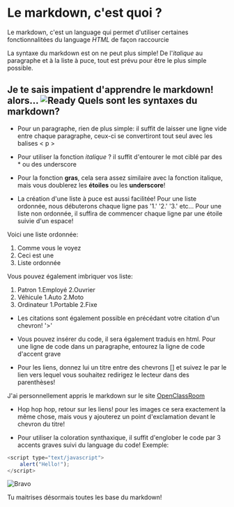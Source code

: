Le markdown, c'est quoi ?
=========================

Le markdown, c'est un language qui permet d'utiliser certaines fonctionnalitées du language *HTML* de façon raccourcie

 
La syntaxe du markdown est on ne peut plus simple! De l'*italique* au paragraphe et à la liste à puce, tout est prévu pour être le plus simple possible.

Je te sais impatient d'apprendre le markdown! alors... 
![Ready](https://miro.medium.com/max/1023/1*BvzIETK3iuUmcB57rqPTMQ.jpeg)
Quels sont les syntaxes du markdown?
-------------------------------------

* Pour un paragraphe, rien de plus simple: il suffit de laisser une ligne vide entre chaque paragraphe, ceux-ci se convertiront tout seul avec les balises < p >
    

* Pour utiliser la fonction *italique* ? il suffit d'entourer le mot ciblé par des * ou des underscore

* Pour la fonction **gras**, cela sera assez similaire avec la fonction italique, mais vous doublerez les **étoiles** ou les __underscore__!

* La création d'une liste à puce est aussi facilitée! Pour une liste ordonnée, nous débuterons chaque ligne pas '1.' '2.' '3.' etc... Pour une liste non ordonnée, il suffira de commencer chaque ligne par une étoile suivie d'un espace!

Voici une liste ordonnée:

1. Comme vous le voyez
2. Ceci est une 
3. Liste ordonnée

Vous pouvez également imbriquer vos liste: 

1. Patron
    1.Employé
    2.Ouvrier
2. Véhicule
    1.Auto
    2.Moto
3. Ordinateur
    1.Portable
    2.Fixe
    

* Les citations sont également possible en précédant votre citation d'un chevron! '>'

* Vous pouvez insérer du code, il sera également traduis en html. Pour une ligne de code dans un paragraphe, entourez la ligne de code d'accent grave

* Pour les liens, donnez lui un titre entre des chevrons [] et suivez le par le lien vers lequel vous souhaitez redirigez le lecteur dans des parenthèses! 

J'ai personnellement appris le markdown sur le site [OpenClassRoom](https://openclassrooms.com/fr/courses/1304236-redigez-en-markdown) 

* Hop hop hop, retour sur les liens! pour les images ce sera exactement la même chose, mais vous y ajouterez un point d'exclamation devant le chevron du titre!

* Pour utiliser la coloration synthaxique, il suffit d'englober le code par 3 accents graves  suivi du language du code! Exemple:

``` javascript
<script type="text/javascript">
    alert("Hello!");
</script>
```

![Bravo](https://media3.giphy.com/media/ytTYwIlbD1FBu/giphy.gif)

Tu maitrises désormais toutes les base du markdown!